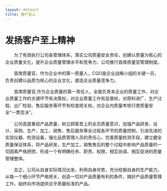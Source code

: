```yaml
---
layout: default
title: 客户至上
---
```


<div class="container mt-5">
  <div class="row">
      <div class="col-12">
          <h1 class="text-primary text-center">发扬客户至上精神</h1>
          <p class="lead text-center"></p>
          <p style="text-align: left; text-indent: 2em; line-height: 1.6;">
            为了有效执行公司各管理体系，落实公司质量安全责任，创建以质量为核心的企业质量文化，提升企业质量管理水平和竞争力，公司推行首席质量官管理制度。
          </p>
          <p style="text-align: left; text-indent: 2em; line-height: 1.6;">
            首席质量官，作为企业中的第一质量人，CQO是企业战略小组的关键一员，负责创建以品质为核心的企业文化，塑造企业质量竞争力。
          </p>
          <p style="text-align: left; text-indent: 2em; line-height: 1.6;">
            首席质量官,作为企业质量的第一责任人，全面负责本企业的质量工作，对企业质量工作的关键环节有决策权，对企业质量工作有监督权，对原料进厂、生产过程、出厂检验、售后服务等环节有检查把关权，对企业内质量考核行使质量安全“一票否决”。
          </p>
          <p style="text-align: left; text-indent: 2em; line-height: 1.6;">
            公司高度重视产品质量，树立顾客至上的全员质量意识，加强产品研发、设计、采购、生产、加工、销售、售后服务等全过程各环节的质量控制，引进先进的实验仪器、检测设备，强化品质管理人员的责任心，完善质量检测手段，建立健全质量保证体系，将产品研发，生产加工，销售售后的整个过程中影响产品质量的一切因素严格把控，形成一个有明确任务、职责、权限，相互协调、相互促进的质量管理整体。
          </p>
          <p style="text-align: left; text-indent: 2em; line-height: 1.6;">
            总之，公司从自身实际情况出发，利用自身优势，充分挖掘自身的生产能力，从每一个细小环节严格把关，创造一切对产品质量有利的条件，搞好产品质量管理工作，始终向市场提供合乎质量标准的产品。
          </p>
      </div>
  </div>
</div>
